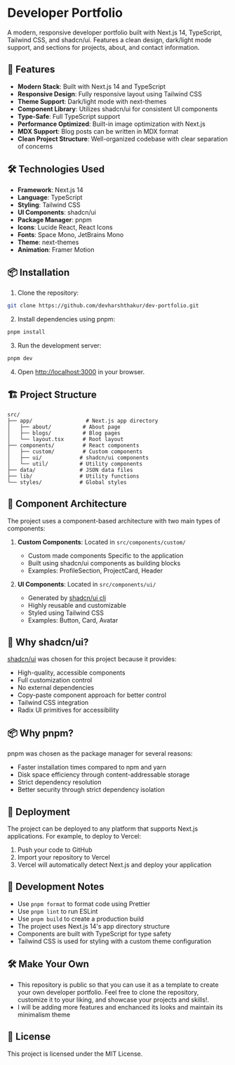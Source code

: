 # Developer Portfolio

A modern, responsive developer portfolio built with Next.js 14, TypeScript, Tailwind CSS, and shadcn/ui. Features a clean design, dark/light mode support, and sections for projects, about, and contact information.

## 🚀 Features

- **Modern Stack**: Built with Next.js 14 and TypeScript
- **Responsive Design**: Fully responsive layout using Tailwind CSS
- **Theme Support**: Dark/light mode with next-themes
- **Component Library**: Utilizes shadcn/ui for consistent UI components
- **Type-Safe**: Full TypeScript support
- **Performance Optimized**: Built-in image optimization with Next.js
- **MDX Support**: Blog posts can be written in MDX format
- **Clean Project Structure**: Well-organized codebase with clear separation of concerns

## 🛠️ Technologies Used

- **Framework**: Next.js 14
- **Language**: TypeScript
- **Styling**: Tailwind CSS
- **UI Components**: shadcn/ui
- **Package Manager**: pnpm
- **Icons**: Lucide React, React Icons
- **Fonts**: Space Mono, JetBrains Mono
- **Theme**: next-themes
- **Animation**: Framer Motion

## 📦 Installation

1. Clone the repository:
```bash
git clone https://github.com/devharshthakur/dev-portfolio.git
```

2. Install dependencies using pnpm:
```bash
pnpm install
```

3. Run the development server:
```bash
pnpm dev
```

4. Open [http://localhost:3000](http://localhost:3000) in your browser.

## 🏗️ Project Structure

```
src/
├── app/                 # Next.js app directory
│   ├── about/          # About page
│   ├── blogs/          # Blog pages
│   └── layout.tsx      # Root layout
├── components/         # React components
│   ├── custom/         # Custom components
│   ├── ui/            # shadcn/ui components
│   └── util/          # Utility components
├── data/              # JSON data files
├── lib/               # Utility functions
└── styles/            # Global styles
```

## 🎨 Component Architecture

The project uses a component-based architecture with two main types of components:

1. **Custom Components**: Located in `src/components/custom/`
   - Custom made components Specific to the application
   - Built using shadcn/ui components as building blocks
   - Examples: ProfileSection, ProjectCard, Header

2. **UI Components**: Located in `src/components/ui/`
   - Generated by [shadcn/ui cli](https://ui.shadcn.com/)
   - Highly reusable and customizable
   - Styled using Tailwind CSS
   - Examples: Button, Card, Avatar

## 💅 Why shadcn/ui?

[shadcn/ui](https://ui.shadcn.com/) was chosen for this project because it provides:
- High-quality, accessible components
- Full customization control
- No external dependencies
- Copy-paste component approach for better control
- Tailwind CSS integration
- Radix UI primitives for accessibility

## 📦 Why pnpm?

pnpm was chosen as the package manager for several reasons:
- Faster installation times compared to npm and yarn
- Disk space efficiency through content-addressable storage
- Strict dependency resolution
- Better security through strict dependency isolation

## 🚀 Deployment

The project can be deployed to any platform that supports Next.js applications. For example, to deploy to Vercel:

1. Push your code to GitHub
2. Import your repository to Vercel
3. Vercel will automatically detect Next.js and deploy your application

## 📝 Development Notes

- Use `pnpm format` to format code using Prettier
- Use `pnpm lint` to run ESLint
- Use `pnpm build` to create a production build
- The project uses Next.js 14's app directory structure
- Components are built with TypeScript for type safety
- Tailwind CSS is used for styling with a custom theme configuration

## 🛠️ Make Your Own

- This repository is public so that you can use it as a template to create your own developer portfolio. Feel free to clone the repository, customize it to your liking, and showcase your projects and skills!. 
- I will be adding more features and enchanced its looks and maintain its minimalism theme

## 📄 License

This project is licensed under the MIT License.


